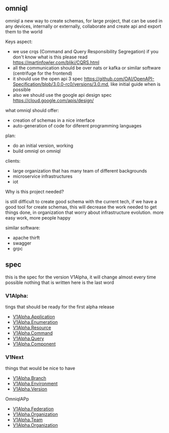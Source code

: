 ## omniql

omniql a new way to create schemas, for large project, that can be used in any devices, internally or externally, 
collaborate and create api and export them to the world


Keys aspect:
 - we use crqs (Command and Query Responsibility Segregation) if you don't know what is this please read https://martinfowler.com/bliki/CQRS.html
 - all the communication should be over nats or kafka or similar software (centrifuge for the frontend)
 - it should use the open api 3 spec https://github.com/OAI/OpenAPI-Specification/blob/3.0.0-rc0/versions/3.0.md, like initial guide when is possible
 - also we should use the google api design spec https://cloud.google.com/apis/design/

what omniql should offer:
 - creation of schemas in a nice interface
 - auto-generation of code for diferent programming languages

plan:
 - do an initial version, working
 - build omniql on omniql
 
clients:
 - large organization that has many team of different backgrounds
 - microservice infrastructures
 - iot

Why is this project needed?

is still difficult to create good schema with the current tech, if we have a good tool for create schemas, this will decrease the work needed to get things done, 
in organization that worry about infrastructure evolution. more easy work, more people happy


similar software:

- apache thirft
- swagger
- grpc


## spec 

this is the spec for the version V1Alpha, it will change almost every time possible nothing that is written here is the last word


### V1Alpha:

tings that should be ready for the first alpha release

 - [V1Alpha.Application](V1Alpha/Application.md)
 - [V1Alpha.Enumeration](V1Alpha/Enumeration.md)
 - [V1Alpha.Resource](V1Alpha/Resource.md)
 - [V1Alpha.Command](V1Alpha/Command.md)
 - [V1Alpha.Query](V1Alpha/Query.md)
 - [V1Alpha.Component](V1Alpha/Component.md)


### V1Next

things that would be  nice to have 

 - [V1Alpha.Branch](V1Next/branch.md)
 - [V1Alpha.Environment](V1Alpha/Environment.md)
 - [V1Alpha.Version](V1Alpha/Version.md)





OmniqlAPp

 - [V1Alpha.Federation](V1Alpha/Federation.md)
 - [V1Alpha.Organization](V1Alpha/Organization.md)
 - [V1Alpha.Team](V1Alpha/Team.md)
 - [V1Alpha.Organization](V1Alpha/Users.md)










